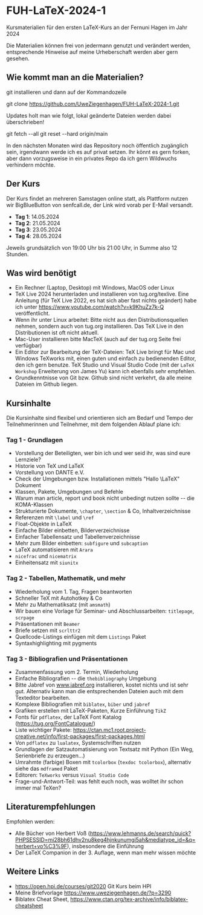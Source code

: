 # FUH-LaTeX-2024-1

Kursmaterialien für den ersten LaTeX-Kurs an der Fernuni Hagen im Jahr 2024

Die Materialien können frei von jedermann genutzt und verändert werden, entsprechende Hinweise auf meine Urheberschaft werden aber gern gesehen.

## Wie kommt man an die Materialien?

git installieren und dann auf der Kommandozeile

git clone https://github.com/UweZiegenhagen/FUH-LaTeX-2024-1.git

Updates holt man wie folgt, lokal geänderte Dateien werden dabei überschrieben!

git fetch --all
git reset --hard origin/main

In den nächsten Monaten wird das Repository noch öffentlich zugänglich sein, 
irgendwann werde ich es auf privat setzen. Ihr könnt es gern forken, aber dann
vorzugsweise in ein privates Repo da ich gern Wildwuchs verhindern möchte.

## Der Kurs

Der Kurs findet an mehreren Samstagen online statt, als Plattform nutzen wir BigBlueButton von senfcall.de, der Link wird vorab per E-Mail versandt.

* **Tag 1**: 14.05.2024
* **Tag 2**: 21.05.2024
* **Tag 3**: 23.05.2024
* **Tag 4**: 28.05.2024

Jeweils grundsätzlich von 19:00 Uhr bis 21:00 Uhr, in Summe also 12 Stunden.

## Was wird benötigt

* Ein Rechner (Laptop, Desktop) mit Windows, MacOS oder Linux
* TeX Live 2024 herunterladen und installieren von tug.org/texlive. Eine Anleitung (für TeX Live 2022, es hat sich aber fast nichts geändert) habe ich unter https://www.youtube.com/watch?v=k9KhuZz7k-Q veröffentlicht.
* Wenn ihr unter Linux arbeitet: Bitte nicht aus den Distributionsquellen nehmen, sondern auch von tug.org installieren. Das TeX Live in den Distributionen ist oft nicht aktuell. 
* Mac-User installieren bitte MacTeX (auch auf der tug.org Seite frei verfügbar)
* Ein Editor zur Bearbeitung der TeX-Dateien: TeX Live bringt für Mac und Windows TeXworks mit, einen guten und einfach zu bedienenden Editor, den ich gern benutze. TeX Studio und Visual Studio Code (mit der ``LaTeX Workshop`` Erweiterung von James Yu) kann ich ebenfalls sehr empfehlen.
* Grundkenntnisse von Git bzw. Github sind nicht verkehrt, da alle meine Dateien im Github liegen.

## Kursinhalte

Die Kursinhalte sind flexibel und orientieren sich am Bedarf und Tempo der Teilnehmerinnen und Teilnehmer, mit dem folgenden Ablauf plane ich:

### Tag 1 - Grundlagen

* Vorstellung der Beteiligten, wer bin ich und wer seid ihr, was sind eure Lernziele?
* Historie von TeX und LaTeX
* Vorstellung von DANTE e.V.
* Check der Umgebungen bzw. Installationen mittels "Hallo \LaTeX" Dokument
* Klassen, Pakete, Umgebungen und Befehle
* Warum man article, report und book nicht unbedingt nutzen sollte -- die KOMA-Klassen
* Strukturierte Dokumente, ``\chapter``, ``\section`` & Co, Inhaltverzeichnisse
* Referenzen mit ``\label`` und ``\ref``
* Float-Objekte in LaTeX
* Einfache Bilder einbetten, Bilderverzeichnisse
* Einfacher Tabellensatz und Tabellenverzeichnisse
* Mehr zum Bilder einbetten: ``subfigure`` und ``subcaption`` 
* LaTeX automatisieren mit ``Arara``
* ``nicefrac`` und ``nicematrix``
* Einheitensatz mit ``siunitx``


### Tag 2 - Tabellen, Mathematik, und mehr

* Wiederholung vom 1. Tag, Fragen beantworten
* Schneller TeX mit Autohotkey & Co
* Mehr zu Mathematiksatz (mit ``amsmath``)
* Wir bauen eine Vorlage für Seminar- und Abschlussarbeiten: ``titlepage``, ``scrpage``
* Präsentationen mit ``Beamer``
* Briefe setzen mit ``scrlttr2``
* Quellcode-Listings einfügen mit dem ``Listings`` Paket
* Syntaxhighlighting mit pygments


### Tag 3 - Bibliografien und Präsentationen

* Zusammenfassung vom 2. Termin, Wiederholung
* Einfache Bibliografien -- die ``thebibliography`` Umgebung
* Bitte Jabref von www.jabref.org installieren, kostet nichts und ist sehr gut. 
  Alternativ kann man die entsprechenden Dateien auch mit dem Texteditor bearbeiten.
* Komplexe Bibliografien mit ``biblatex``, ``biber`` und ``jabref``
* Grafiken erstellen mit LaTeX-Paketen, Kurze Einführung ``TikZ``
* Fonts für ``pdflatex``, der LaTeX Font Katalog (https://tug.org/FontCatalogue/)
* Liste wichtiger Pakete: https://ctan.mc1.root.project-creative.net/info/first-packages/first-packages.html
* Von ``pdflatex`` zu ``lualatex``, Systemschriften nutzen
* Grundlagen der Satzautomatisierung von Textsatz mit Python (Ein Weg, Serienbriefe zu erzeugen...)
* Umrahmte (farbige) Boxen mit ``tcolorbox`` (``texdoc tcolorbox``), alternativ siehe das ``mdframed`` Paket
* Editoren: ``TeXworks`` versus ``Visual Studio Code`` 
* Frage-und-Antwort-Teil: was fehlt euch noch, was wolltet ihr schon immer mal TeXen?

## Literaturempfehlungen

Empfohlen werden:

* Alle Bücher von Herbert Voß (https://www.lehmanns.de/search/quick?PHPSESSID=mi28bh61dhv2nu8keg4hjnkunumgi5ah&mediatype_id=&q=herbert+vo%C3%9F), insbesondere die Einführung
* Der LaTeX Companion in der 3. Auflage, wenn man mehr wissen möchte
 
## Weitere Links

* https://open.hpi.de/courses/git2020 Git Kurs beim HPI
* Meine Briefvorlage https://www.uweziegenhagen.de/?p=3290
* Biblatex Cheat Sheet, https://www.ctan.org/tex-archive/info/biblatex-cheatsheet

